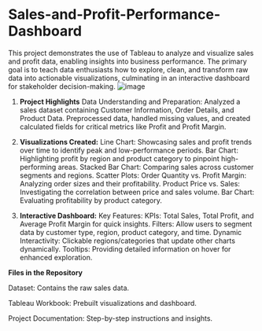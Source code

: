 # Sales-and-Profit-Performance-Dashboard
This project demonstrates the use of Tableau to analyze and visualize sales and profit data, enabling insights into business performance. The primary goal is to teach data enthusiasts how to explore, clean, and transform raw data into actionable visualizations, culminating in an interactive dashboard for stakeholder decision-making.
![image](https://github.com/user-attachments/assets/796ae11d-85cc-4bb4-9f92-21353c79fbff)


1. **Project Highlights**
Data Understanding and Preparation:
Analyzed a sales dataset containing Customer Information, Order Details, and Product Data.
Preprocessed data, handled missing values, and created calculated fields for critical metrics like Profit and Profit Margin.

2. **Visualizations Created:**
Line Chart: Showcasing sales and profit trends over time to identify peak and low-performance periods.
Bar Chart: Highlighting profit by region and product category to pinpoint high-performing areas.
Stacked Bar Chart: Comparing sales across customer segments and regions.
Scatter Plots:  Order Quantity vs. Profit Margin: Analyzing order sizes and their profitability.
                 Product Price vs. Sales: Investigating the correlation between price and sales volume.
Bar Chart: Evaluating profitability by product category.

4. **Interactive Dashboard:**
Key Features:
KPIs: Total Sales, Total Profit, and Average Profit Margin for quick insights.
Filters: Allow users to segment data by customer type, region, product category, and time.
Dynamic Interactivity: Clickable regions/categories that update other charts dynamically.
Tooltips: Providing detailed information on hover for enhanced exploration.

**Files in the Repository**

Dataset: Contains the raw sales data.

Tableau Workbook: Prebuilt visualizations and dashboard.

Project Documentation: Step-by-step instructions and insights.
